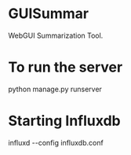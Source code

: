 # GUISummar
WebGUI Summarization Tool.

# To run the server 
python manage.py runserver

# Starting Influxdb
influxd --config influxdb.conf
